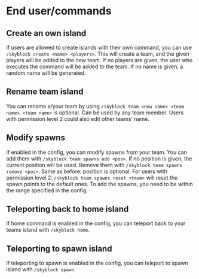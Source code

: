 # End user/commands
## Create an own island
If users are allowed to create islands with their own command, you can use `/skyblock create <name> <players>`. 
This will create a team, and the given players will be added to the new team. If no players are given, the user who 
executes the command will be added to the team. If no name is given, a random name will be generated.

## Rename team island
You can rename a/your team by using `/skyblock team <new name> <team name>`. `<team name>` is optional. Can be used by 
any team member. Users with permission level 2 could also edit other teams' name.

## Modify spawns
If enabled in the config, you can modify spawns from your team. You can add them with `/skyblock team spawns add <pos>`. 
If no position is given, the current position will be used. Remove them with `/skyblock team spawns remove <pos>`. Same 
as before: position is optional. For users with permission level 2: `/skyblock team spawns reset <team>` will reset the 
spawn points to the default ones. To add the spawns, you need to be within the range specified in the config.

## Teleporting back to home island
If home command is enabled in the config, you can teleport back to your teams island with `/skyblock home`.

## Teleporting to spawn island
If teleporting to spawn is enabled in the config, you can teleport to spawn island with `/skyblock spawn`.
